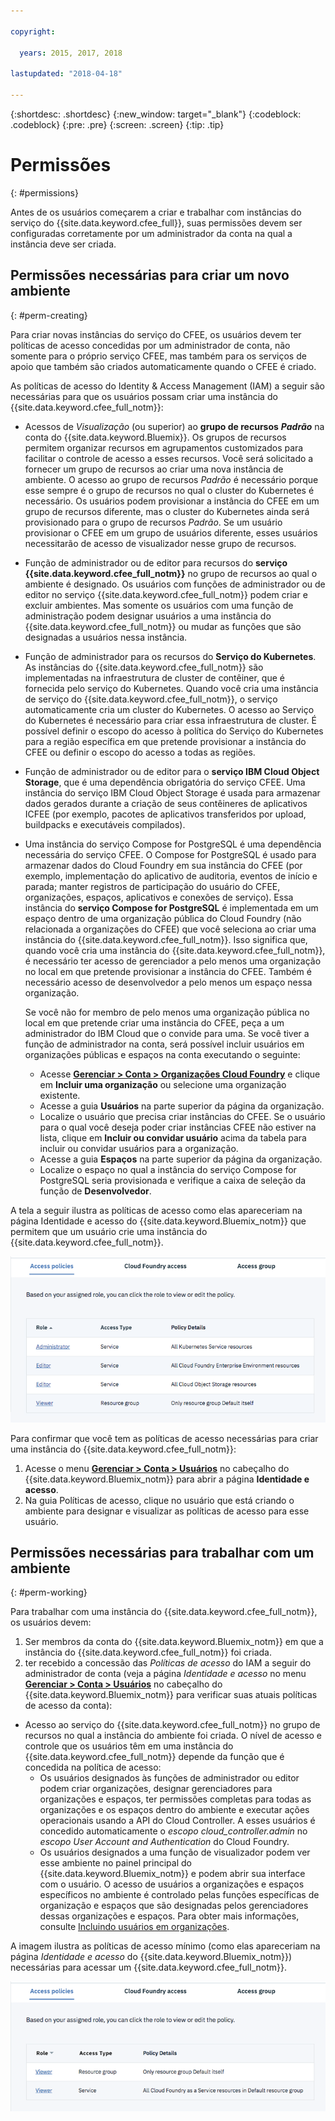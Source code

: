 ```yaml
---

copyright:

  years: 2015, 2017, 2018

lastupdated: "2018-04-18"

---
```


{:shortdesc: .shortdesc}
{:new_window: target="_blank"}
{:codeblock: .codeblock}
{:pre: .pre}
{:screen: .screen}
{:tip: .tip}

# Permissões
{: #permissions}

Antes de os usuários começarem a criar e trabalhar com instâncias do serviço do {{site.data.keyword.cfee_full}}, suas permissões devem ser configuradas corretamente por um administrador da conta na qual a instância deve ser criada. 

## Permissões necessárias para criar um novo ambiente
{: #perm-creating}

Para criar novas instâncias do serviço do CFEE, os usuários devem ter políticas de acesso concedidas por um administrador de conta, não somente para o próprio serviço CFEE, mas também para os serviços de apoio que também são criados automaticamente quando o CFEE é criado.

As políticas de acesso do Identity & Access Management (IAM) a seguir são necessárias para que os usuários possam criar uma instância do {{site.data.keyword.cfee_full_notm}}:

* Acessos de _Visualização_ (ou superior) ao **grupo de recursos** **_Padrão_** na conta do {{site.data.keyword.Bluemix}}. Os grupos de recursos permitem organizar recursos em agrupamentos customizados para facilitar o controle de acesso a esses recursos. Você será solicitado a fornecer um grupo de recursos ao criar uma nova instância de ambiente. O acesso ao grupo de recursos _Padrão_ é necessário porque esse sempre é o grupo de recursos no qual o cluster do Kubernetes é necessário. Os usuários podem provisionar a instância do CFEE em um grupo de recursos diferente, mas o cluster do Kubernetes ainda será provisionado para o grupo de recursos _Padrão_. Se um usuário provisionar o CFEE em um grupo de usuários diferente, esses usuários necessitarão de acesso de visualizador nesse grupo de recursos.

* Função de administrador ou de editor para recursos do **serviço {{site.data.keyword.cfee_full_notm}}** no grupo de recursos ao qual o ambiente é designado. Os usuários com funções de administrador ou de editor no serviço {{site.data.keyword.cfee_full_notm}} podem criar e excluir ambientes. Mas somente os usuários com uma função de administração podem designar usuários a uma instância do {{site.data.keyword.cfee_full_notm}} ou mudar as funções que são designadas a usuários nessa instância.
   
* Função de administrador para os recursos do **Serviço do Kubernetes**. As instâncias do {{site.data.keyword.cfee_full_notm}} são implementadas na infraestrutura de cluster de contêiner, que é fornecida pelo serviço do Kubernetes. Quando você cria uma instância de serviço do {{site.data.keyword.cfee_full_notm}}, o serviço automaticamente cria um cluster do Kubernetes. O acesso ao Serviço do Kubernetes é necessário para criar essa infraestrutura de cluster. É possível definir o escopo do acesso à política do Serviço do Kubernetes para a região específica em que pretende provisionar a instância do CFEE ou definir o escopo do acesso a todas as regiões.

* Função de administrador ou de editor para o **serviço IBM Cloud Object Storage**, que é uma dependência obrigatória do serviço CFEE. Uma instância do serviço IBM Cloud Object Storage é usada para armazenar dados gerados durante a criação de seus contêineres de aplicativos ICFEE (por exemplo, pacotes de aplicativos transferidos por upload, buildpacks e executáveis compilados).

* Uma instância do serviço Compose for PostgreSQL é uma dependência necessária do serviço CFEE.  O Compose for PostgreSQL é usado para armazenar dados do Cloud Foundry em sua instância do CFEE (por exemplo, implementação do aplicativo de auditoria, eventos de início e parada; manter registros de participação do usuário do CFEE, organizações, espaços, aplicativos e conexões de serviço).  Essa instância do **serviço Compose for PostgreSQL** é implementada em um espaço dentro de uma organização pública do Cloud Foundry (não relacionada a organizações do CFEE) que você seleciona ao criar uma instância do {{site.data.keyword.cfee_full_notm}}. Isso significa que, quando você cria uma instância do {{site.data.keyword.cfee_full_notm}}, é necessário ter acesso de gerenciador a pelo menos uma organização no local em que pretende provisionar a instância do CFEE. Também é necessário acesso de desenvolvedor a pelo menos um espaço nessa organização. 

  Se você não for membro de pelo menos uma organização pública no local em que pretende criar uma instância do CFEE, peça a um administrador do IBM Cloud que o convide para uma. Se você tiver a função de administrador na conta, será possível incluir usuários em organizações públicas e espaços na conta executando o seguinte:

     * Acesse [**Gerenciar > Conta > Organizações Cloud Foundry**](https://console.bluemix.net/account/organizations) e clique em **Incluir uma organização** ou selecione uma organização existente.
     * Acesse a guia **Usuários** na parte superior da página da organização.
     * Localize o usuário que precisa criar instâncias do CFEE. Se o usuário para o qual você deseja poder criar instâncias CFEE não estiver na lista, clique em **Incluir ou convidar usuário** acima da tabela para incluir ou convidar usuários para a organização.
     * Acesse a guia **Espaços** na parte superior da página da organização.
     * Localize o espaço no qual a instância do serviço Compose for PostgreSQL seria provisionada e verifique a caixa de seleção da função de **Desenvolvedor**.

A tela a seguir ilustra as políticas de acesso como elas apareceriam na página Identidade e acesso do {{site.data.keyword.Bluemix_notm}} que permitem que um usuário crie uma instância do {{site.data.keyword.cfee_full_notm}}.

![Access policies](img/AccessPolicies_Creator.png)

Para confirmar que você tem as políticas de acesso necessárias para criar uma instância do {{site.data.keyword.cfee_full_notm}}:
1. Acesse o menu [**Gerenciar > Conta > Usuários**](https://console.bluemix.net/iam/#/users) no cabeçalho do {{site.data.keyword.Bluemix_notm}} para abrir a página **Identidade e acesso**.
2. Na guia Políticas de acesso, clique no usuário que está criando o ambiente para designar e visualizar as políticas de acesso para esse usuário.

## Permissões necessárias para trabalhar com um ambiente
{: #perm-working}

Para trabalhar com uma instância do {{site.data.keyword.cfee_full_notm}}, os usuários devem:
1. Ser membros da conta do {{site.data.keyword.Bluemix_notm}} em que a instância do {{site.data.keyword.cfee_full_notm}} foi criada.
2. ter recebido a concessão das _Políticas de acesso_ do IAM a seguir do administrador de conta (veja a página _Identidade e acesso_ no menu [**Gerenciar > Conta > Usuários**](https://console.bluemix.net/iam/#/users) no cabeçalho do {{site.data.keyword.Bluemix_notm}} para verificar suas atuais políticas de acesso da conta):

  - Acesso ao serviço do {{site.data.keyword.cfee_full_notm}} no grupo de recursos no qual a instância do ambiente foi criada. O nível de acesso e controle que os usuários têm em uma instância do {{site.data.keyword.cfee_full_notm}} depende da função que é concedida na política de acesso:
     - Os usuários designados às funções de administrador ou editor podem criar organizações, designar gerenciadores para organizações e espaços, ter permissões completas para todas as organizações e os espaços dentro do ambiente e executar ações operacionais usando a API do Cloud Controller. A esses usuários é concedido automaticamente o _escopo cloud_controller.admin_ no _escopo User Account and Authentication_ do Cloud Foundry.
     - Os usuários designados a uma função de visualizador podem ver esse ambiente no painel principal do {{site.data.keyword.Bluemix_notm}} e podem abrir sua interface com o usuário. O acesso de usuários a organizações e espaços específicos no ambiente é controlado pelas funções específicas de organização e espaços que são designadas pelos gerenciadores dessas organizações e espaços. Para obter mais informações, consulte [Incluindo usuários em organizações](add-users.html).

A imagem ilustra as políticas de acesso mínimo (como elas apareceriam na página _Identidade e acesso_ do {{site.data.keyword.Bluemix_notm}}) necessárias para acessar um {{site.data.keyword.cfee_full_notm}}.

![Access policies](img/AccessPolicies_User.png)

